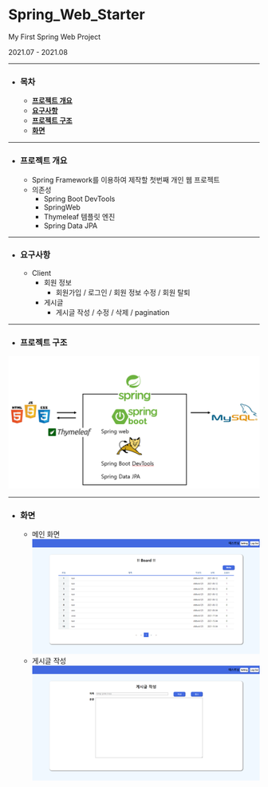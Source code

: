 # Spring_Web_Starter
My First Spring Web Project

2021.07 - 2021.08

___
- ### 목차
  - [**프로젝트 개요**](#outline)
  - [**요구사항**](#requirements)
  - [**프로젝트 구조**](#structure)
  - [**화면**](#screen) 

___
- ### 프로젝트 개요<a id="outline"></a> 
  - Spring Framework를 이용하여 제작할 첫번째 개인 웹 프로젝트
  - 의존성
    - Spring Boot DevTools
    - SpringWeb
    - Thymeleaf 템플릿 엔진
    - Spring Data JPA 
___
- ### 요구사항<a id="requirements"></a>
  - Client
    - 회원 정보
      - 회원가입 / 로그인 / 회원 정보 수정 / 회원 탈퇴
    - 게시글
      - 게시글 작성 / 수정 / 삭제 / pagination
___
- ### 프로젝트 구조 <a id="structure"></a>
![](structure.png)
___
- ### 화면<a id="screen"></a> 
  - 메인 화면
![](board.png)
  - 게시글 작성
![](write.png)
